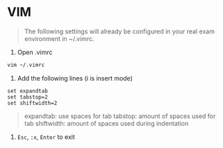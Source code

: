 # VIM

> The following settings will already be configured in your real exam environment in ~/.vimrc. 

1. Open .vimrc

```bash
vim ~/.vimrc
```

1. Add the following lines (i is insert mode)

```text
set expandtab
set tabstop=2
set shiftwidth=2
```

> expandtab: use spaces for tab
> tabstop: amount of spaces used for tab
> shiftwidth: amount of spaces used during indentation

1. `Esc`, `:x`, `Enter` to exit

